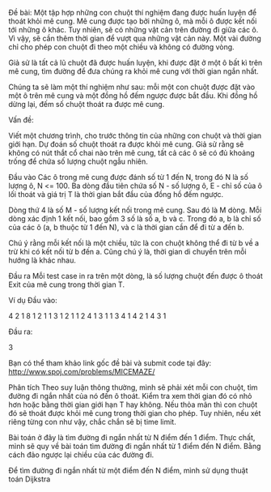 Đề bài:
Một tập hợp những con chuột thí nghiệm đang được huấn luyện để thoát khỏi mê cung. Mê cung được tạo bởi những ô, mà mỗi ô được kết nối tới những ô khác. Tuy nhiên, sẽ có những vật cản trên đường đi giữa các ô. Vì vậy, sẽ cần thêm thời gian để vượt qua những vật cản này. Một vài đường chỉ cho phép con chuột đi theo một chiều và không có đường vòng.

Giả sử là tất cả lũ chuột đã được huấn luyện, khi được đặt ở một ô bất kì trên mê cung, tìm đường để đưa chúng ra khỏi mê cung với thời gian ngắn nhất.

Chúng ta sẽ làm một thí nghiệm như sau: mỗi một con chuột được đặt vào một ô trên mê cung và một đồng hồ đếm ngược được bắt đầu. Khi đồng hồ dừng lại, đếm số chuột thoát ra được mê cung.

Vấn đề:

Viết một chương trình, cho trước thông tin của những con chuột và thời gian giới hạn. Dự đoán số chuột thoát ra được khỏi mê cung. Giả sử rằng sẽ không có nút thắt cổ chai nào trên mê cung, tất cả các ô sẽ có đủ khoảng trống để chứa số lượng chuột ngẫu nhiên.

Đầu vào
Các ô trong mê cung được đánh số từ 1 đến N, trong đó N là số lượng ô, N <= 100. Ba dòng đầu tiên chứa số N - số lượng ô, E - chỉ số của ô lối thoát và giá trị T là thời gian bắt đầu của đồng hồ đếm ngược.

Dòng thứ 4 là số M - số lượng kết nối trong mê cung. Sau đó là M dòng. Mỗi dòng xác định 1 kết nối, bao gồm 3 số là số a, b và c. Trong đó a, b là chỉ số của các ô (a, b thuộc từ 1 đến N), và c là thời gian cần để đi từ a đến b.

Chú ý rằng mỗi kết nối là một chiều, tức là con chuột không thể đi từ b về a trừ khi có kết nối từ b đến a. Cũng chú ý là, thời gian di chuyển trên mỗi hướng là khác nhau.

Đầu ra
Mỗi test case in ra trên một dòng, là số lượng chuột đến được ô thoát Exit của mê cung trong thời gian T.

Ví dụ
Đầu vào:

4 
2 
1
8
1 2 1
1 3 1
2 1 1
2 4 1
3 1 1
3 4 1
4 2 1
4 3 1

Đầu ra:

3

Bạn có thể tham khảo link gốc đề bài và submit code tại đây: http://www.spoj.com/problems/MICEMAZE/

Phân tích
Theo suy luận thông thường, mình sẽ phải xét mỗi con chuột, tìm đường đi ngắn nhất của nó đến ô thoát. Kiểm tra xem thời gian đó có nhỏ hơn hoặc bằng thời gian giới hạn T hay không. Nếu thỏa mãn thì con chuột đó sẽ thoát được khỏi mê cung trong thời gian cho phép. Tuy nhiên, nếu xét riêng từng con như vậy, chắc chắn sẽ bị time limit.

Bài toán ở đây là tìm đường đi ngắn nhất từ N điểm đến 1 điểm. Thực chất, mình sẽ quy về bài toán tìm đường đi ngắn nhất từ 1 điểm đến N điểm. Bằng cách đảo ngược lại chiều của các đường đi.

Để tìm đường đi ngắn nhất từ một điểm đến N điểm, mình sử dụng thuật toán Dijkstra
